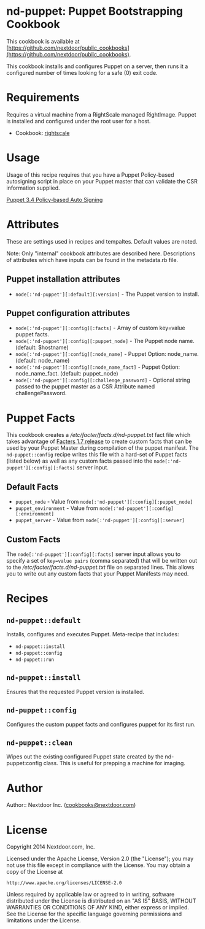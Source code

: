 # nd-puppet: Puppet Bootstrapping Cookbook

This cookbook is available at [https://github.com/nextdoor/public_cookbooks](https://github.com/nextdoor/public_cookbooks).

This cookbook installs and configures Puppet on a server, then runs it
a configured number of times looking for a safe (0) exit code.

# Requirements

Requires a virtual machine from a RightScale managed RightImage.
Puppet is installed and configured under the root user for a host.

 * Cookbook: [rightscale](https://github.com/rightscale/rightscale_cookbooks/tree/master/cookbooks/rightscale)

# Usage

Usage of this recipe requires that you have a Puppet Policy-based autosigning
script in place on your Puppet master that can validate the CSR information
supplied.

[Puppet 3.4 Policy-based Auto Signing](http://docs.puppetlabs.com/puppet/3/reference/release_notes.html#policy-based-certificate-autosigning)

# Attributes

These are settings used in recipes and tempaltes. Default values are noted.

Note: Only "internal" cookbook attributes are described here. Descriptions of
attributes which have inputs can be found in the metadata.rb file.

## Puppet installation attributes

* `node[:'nd-puppet'][:default][:version]` - The Puppet version to install.

## Puppet configuration attributes

* `node[:'nd-puppet'][:config][:facts]` - Array of custom key=value puppet facts.
* `node[:'nd-puppet'][:config][:puppet_node]` - The Puppet node name.
  (default: $hostname)
* `node[:'nd-puppet'][:config][:node_name]` - Puppet Option: node\_name.
  (default: node\_name)
* `node[:'nd-puppet'][:config][:node_name_fact]` - Puppet Option: node\_name\_fact.
  (default: puppet\_node)
* `node[:'nd-puppet'][:config][:challenge_password]` - Optional string passed to the
  puppet master as a CSR Attribute named challengePassword.

# Puppet Facts

This cookbook creates a */etc/facter/facts.d/nd-puppet.txt* fact file which
takes advantage of [Facters 1.7 release](http://puppetlabs.com/blog/facter-1-7-introduces-external-facts)
to create custom facts that can be used by your Puppet Master during
compilation of the puppet manifest. The `nd-puppet::config` recipe writes
this file with a hard-set of Puppet facts (listed below) as well as any custom
facts passed into the `node[:'nd-puppet'][:config][:facts]` server input.

## Default Facts

 * `puppet_node` - Value from `node[:'nd-puppet'][:config][:puppet_node]`
 * `puppet_environment` - Value from `node[:'nd-puppet'][:config][:environment]`
 * `puppet_server` - Value from `node[:'nd-puppet'][:config][:server]`

## Custom Facts

The `node[:'nd-puppet'][:config][:facts]` server input allows you to specify
a set of `key=value pairs` (comma separated) that will be written out to the
*/etc/facter/facts.d/nd-puppet.txt* file on separated lines. This allows you
to write out any custom facts that your Puppet Manifests may need.

# Recipes

## `nd-puppet::default`

Installs, configures and executes Puppet. Meta-recipe that includes:

* `nd-puppet::install`
* `nd-puppet::config`
* `nd-puppet::run`

## `nd-puppet::install`

Ensures that the requested Puppet version is installed.

## `nd-puppet::config`

Configures the custom puppet facts and configures puppet for its first run.

## `nd-puppet::clean`

Wipes out the existing configured Puppet state created by the nd-puppet:config
class. This is useful for prepping a machine for imaging.

# Author

Author:: Nextdoor Inc. (<cookbooks@nextdoor.com>)

# License

Copyright 2014 Nextdoor.com, Inc.

Licensed under the Apache License, Version 2.0 (the "License");
you may not use this file except in compliance with the License.
You may obtain a copy of the License at

    http://www.apache.org/licenses/LICENSE-2.0

Unless required by applicable law or agreed to in writing, software
distributed under the License is distributed on an "AS IS" BASIS,
WITHOUT WARRANTIES OR CONDITIONS OF ANY KIND, either express or implied.
See the License for the specific language governing permissions and
limitations under the License.
